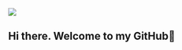 <img src="https://capsule-render.vercel.app/api?type=soft&color=auto&height=300&section=header&text=Hi there. Welcome to my GitHub👋%20render&fontSize=90" />

## Hi there. Welcome to my GitHub👋

<!--
**MinGyeongJang22/MinGyeongJang22** is a ✨ _special_ ✨ repository because its `README.md` (this file) appears on your GitHub profile.

Here are some ideas to get you started:

- 🔭 I’m currently working on ...
- 🌱 I’m currently learning ...
- 👯 I’m looking to collaborate on ...
- 🤔 I’m looking for help with ...
- 💬 Ask me about ...
- 📫 How to reach me: ...
- 😄 Pronouns: ...
- ⚡ Fun fact: ...
-->
